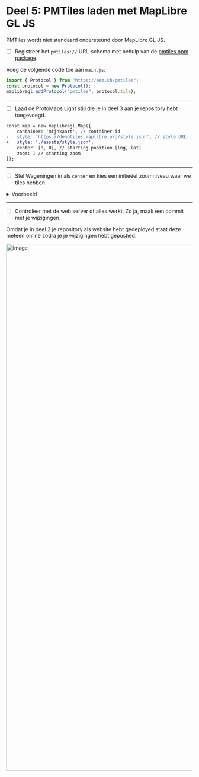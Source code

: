 # Deel 5: PMTiles laden met MapLibre GL JS

PMTiles wordt niet standaard ondersteund door MapLibre GL JS.

- [ ] Registreer het `pmtiles://` URL-schema met behulp van de [pmtiles npm package](https://www.npmjs.com/package/pmtiles).

Voeg de volgende code toe aan `main.js`:

```js
import { Protocol } from "https://esm.sh/pmtiles";
const protocol = new Protocol();
maplibregl.addProtocol("pmtiles", protocol.tile);
```

---

- [ ] Laad de ProtoMaps Light stijl die je in deel 3 aan je repository hebt toegevoegd.

```diff
const map = new maplibregl.Map({
    container: 'mijnkaart', // container id
-   style: 'https://demotiles.maplibre.org/style.json', // style URL
+   style: './assets/style.json',
    center: [0, 0], // starting position [lng, lat]
    zoom: 1 // starting zoom
});
```

---

- [ ] Stel Wageningen in als `center` en kies een initieëel zoomniveau waar we tiles hebben.

<details>
  <summary>Voorbeeld</summary>

```diff
const map = new maplibregl.Map({
    container: 'mijnkaart', // container id
    style: './assets/style.json',
-   center: [0, 0], // starting position [lng, lat]
+   center: [51.96857, 5.66509], // starting position [lng, lat]
-   zoom: 1 // starting zoom
+   zoom: 13 // starting zoom
});
```
</details>

---

- [ ] Controleer met de web server of alles werkt. Zo ja, maak een commit met je wijzigingen.

Omdat je in deel 2 je repository als website hebt gedeployed staat deze meteen online zodra je je wijzigingen hebt gepushed.


<img width="1423" alt="image" src="https://github.com/user-attachments/assets/e3e1067c-46b0-4f67-a875-1e620b7c79c7" />
